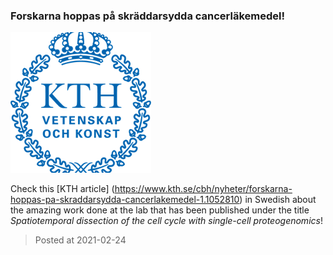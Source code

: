 ### Forskarna hoppas på skräddarsydda cancerläkemedel!
![image](./images/news_20210224.png)

Check this [KTH article] (https://www.kth.se/cbh/nyheter/forskarna-hoppas-pa-skraddarsydda-cancerlakemedel-1.1052810) in Swedish about the amazing work done at the lab that has been published under the title *Spatiotemporal dissection of the cell cycle with single-cell proteogenomics*! 

> Posted at 2021-02-24




